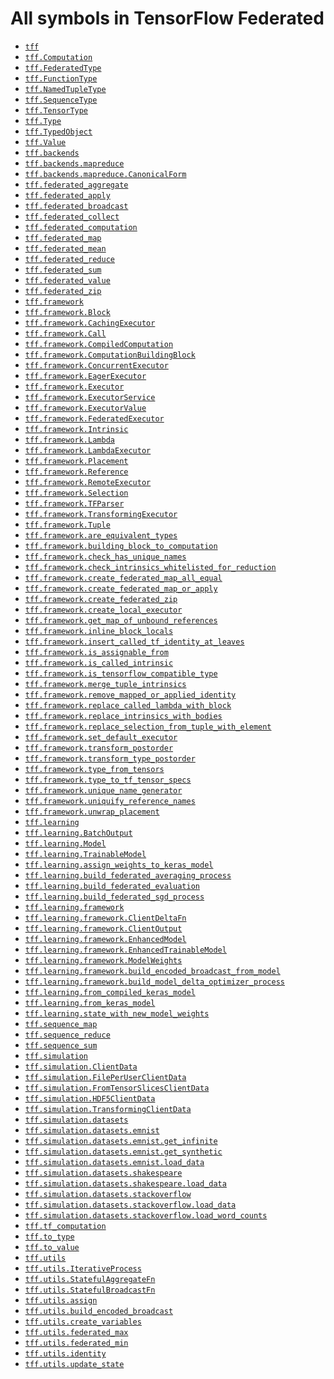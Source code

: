 # All symbols in TensorFlow Federated

*   <a href="./tff.md"><code>tff</code></a>
*   <a href="./tff/Computation.md"><code>tff.Computation</code></a>
*   <a href="./tff/FederatedType.md"><code>tff.FederatedType</code></a>
*   <a href="./tff/FunctionType.md"><code>tff.FunctionType</code></a>
*   <a href="./tff/NamedTupleType.md"><code>tff.NamedTupleType</code></a>
*   <a href="./tff/SequenceType.md"><code>tff.SequenceType</code></a>
*   <a href="./tff/TensorType.md"><code>tff.TensorType</code></a>
*   <a href="./tff/Type.md"><code>tff.Type</code></a>
*   <a href="./tff/TypedObject.md"><code>tff.TypedObject</code></a>
*   <a href="./tff/Value.md"><code>tff.Value</code></a>
*   <a href="./tff/backends.md"><code>tff.backends</code></a>
*   <a href="./tff/backends/mapreduce.md"><code>tff.backends.mapreduce</code></a>
*   <a href="./tff/backends/mapreduce/CanonicalForm.md"><code>tff.backends.mapreduce.CanonicalForm</code></a>
*   <a href="./tff/federated_aggregate.md"><code>tff.federated_aggregate</code></a>
*   <a href="./tff/federated_apply.md"><code>tff.federated_apply</code></a>
*   <a href="./tff/federated_broadcast.md"><code>tff.federated_broadcast</code></a>
*   <a href="./tff/federated_collect.md"><code>tff.federated_collect</code></a>
*   <a href="./tff/federated_computation.md"><code>tff.federated_computation</code></a>
*   <a href="./tff/federated_map.md"><code>tff.federated_map</code></a>
*   <a href="./tff/federated_mean.md"><code>tff.federated_mean</code></a>
*   <a href="./tff/federated_reduce.md"><code>tff.federated_reduce</code></a>
*   <a href="./tff/federated_sum.md"><code>tff.federated_sum</code></a>
*   <a href="./tff/federated_value.md"><code>tff.federated_value</code></a>
*   <a href="./tff/federated_zip.md"><code>tff.federated_zip</code></a>
*   <a href="./tff/framework.md"><code>tff.framework</code></a>
*   <a href="./tff/framework/Block.md"><code>tff.framework.Block</code></a>
*   <a href="./tff/framework/CachingExecutor.md"><code>tff.framework.CachingExecutor</code></a>
*   <a href="./tff/framework/Call.md"><code>tff.framework.Call</code></a>
*   <a href="./tff/framework/CompiledComputation.md"><code>tff.framework.CompiledComputation</code></a>
*   <a href="./tff/framework/ComputationBuildingBlock.md"><code>tff.framework.ComputationBuildingBlock</code></a>
*   <a href="./tff/framework/ConcurrentExecutor.md"><code>tff.framework.ConcurrentExecutor</code></a>
*   <a href="./tff/framework/EagerExecutor.md"><code>tff.framework.EagerExecutor</code></a>
*   <a href="./tff/framework/Executor.md"><code>tff.framework.Executor</code></a>
*   <a href="./tff/framework/ExecutorService.md"><code>tff.framework.ExecutorService</code></a>
*   <a href="./tff/framework/ExecutorValue.md"><code>tff.framework.ExecutorValue</code></a>
*   <a href="./tff/framework/FederatedExecutor.md"><code>tff.framework.FederatedExecutor</code></a>
*   <a href="./tff/framework/Intrinsic.md"><code>tff.framework.Intrinsic</code></a>
*   <a href="./tff/framework/Lambda.md"><code>tff.framework.Lambda</code></a>
*   <a href="./tff/framework/LambdaExecutor.md"><code>tff.framework.LambdaExecutor</code></a>
*   <a href="./tff/framework/Placement.md"><code>tff.framework.Placement</code></a>
*   <a href="./tff/framework/Reference.md"><code>tff.framework.Reference</code></a>
*   <a href="./tff/framework/RemoteExecutor.md"><code>tff.framework.RemoteExecutor</code></a>
*   <a href="./tff/framework/Selection.md"><code>tff.framework.Selection</code></a>
*   <a href="./tff/framework/TFParser.md"><code>tff.framework.TFParser</code></a>
*   <a href="./tff/framework/TransformingExecutor.md"><code>tff.framework.TransformingExecutor</code></a>
*   <a href="./tff/framework/Tuple.md"><code>tff.framework.Tuple</code></a>
*   <a href="./tff/framework/are_equivalent_types.md"><code>tff.framework.are_equivalent_types</code></a>
*   <a href="./tff/framework/building_block_to_computation.md"><code>tff.framework.building_block_to_computation</code></a>
*   <a href="./tff/framework/check_has_unique_names.md"><code>tff.framework.check_has_unique_names</code></a>
*   <a href="./tff/framework/check_intrinsics_whitelisted_for_reduction.md"><code>tff.framework.check_intrinsics_whitelisted_for_reduction</code></a>
*   <a href="./tff/framework/create_federated_map_all_equal.md"><code>tff.framework.create_federated_map_all_equal</code></a>
*   <a href="./tff/framework/create_federated_map_or_apply.md"><code>tff.framework.create_federated_map_or_apply</code></a>
*   <a href="./tff/framework/create_federated_zip.md"><code>tff.framework.create_federated_zip</code></a>
*   <a href="./tff/framework/create_local_executor.md"><code>tff.framework.create_local_executor</code></a>
*   <a href="./tff/framework/get_map_of_unbound_references.md"><code>tff.framework.get_map_of_unbound_references</code></a>
*   <a href="./tff/framework/inline_block_locals.md"><code>tff.framework.inline_block_locals</code></a>
*   <a href="./tff/framework/insert_called_tf_identity_at_leaves.md"><code>tff.framework.insert_called_tf_identity_at_leaves</code></a>
*   <a href="./tff/framework/is_assignable_from.md"><code>tff.framework.is_assignable_from</code></a>
*   <a href="./tff/framework/is_called_intrinsic.md"><code>tff.framework.is_called_intrinsic</code></a>
*   <a href="./tff/framework/is_tensorflow_compatible_type.md"><code>tff.framework.is_tensorflow_compatible_type</code></a>
*   <a href="./tff/framework/merge_tuple_intrinsics.md"><code>tff.framework.merge_tuple_intrinsics</code></a>
*   <a href="./tff/framework/remove_mapped_or_applied_identity.md"><code>tff.framework.remove_mapped_or_applied_identity</code></a>
*   <a href="./tff/framework/replace_called_lambda_with_block.md"><code>tff.framework.replace_called_lambda_with_block</code></a>
*   <a href="./tff/framework/replace_intrinsics_with_bodies.md"><code>tff.framework.replace_intrinsics_with_bodies</code></a>
*   <a href="./tff/framework/replace_selection_from_tuple_with_element.md"><code>tff.framework.replace_selection_from_tuple_with_element</code></a>
*   <a href="./tff/framework/set_default_executor.md"><code>tff.framework.set_default_executor</code></a>
*   <a href="./tff/framework/transform_postorder.md"><code>tff.framework.transform_postorder</code></a>
*   <a href="./tff/framework/transform_type_postorder.md"><code>tff.framework.transform_type_postorder</code></a>
*   <a href="./tff/framework/type_from_tensors.md"><code>tff.framework.type_from_tensors</code></a>
*   <a href="./tff/framework/type_to_tf_tensor_specs.md"><code>tff.framework.type_to_tf_tensor_specs</code></a>
*   <a href="./tff/framework/unique_name_generator.md"><code>tff.framework.unique_name_generator</code></a>
*   <a href="./tff/framework/uniquify_reference_names.md"><code>tff.framework.uniquify_reference_names</code></a>
*   <a href="./tff/framework/unwrap_placement.md"><code>tff.framework.unwrap_placement</code></a>
*   <a href="./tff/learning.md"><code>tff.learning</code></a>
*   <a href="./tff/learning/BatchOutput.md"><code>tff.learning.BatchOutput</code></a>
*   <a href="./tff/learning/Model.md"><code>tff.learning.Model</code></a>
*   <a href="./tff/learning/TrainableModel.md"><code>tff.learning.TrainableModel</code></a>
*   <a href="./tff/learning/assign_weights_to_keras_model.md"><code>tff.learning.assign_weights_to_keras_model</code></a>
*   <a href="./tff/learning/build_federated_averaging_process.md"><code>tff.learning.build_federated_averaging_process</code></a>
*   <a href="./tff/learning/build_federated_evaluation.md"><code>tff.learning.build_federated_evaluation</code></a>
*   <a href="./tff/learning/build_federated_sgd_process.md"><code>tff.learning.build_federated_sgd_process</code></a>
*   <a href="./tff/learning/framework.md"><code>tff.learning.framework</code></a>
*   <a href="./tff/learning/framework/ClientDeltaFn.md"><code>tff.learning.framework.ClientDeltaFn</code></a>
*   <a href="./tff/learning/framework/ClientOutput.md"><code>tff.learning.framework.ClientOutput</code></a>
*   <a href="./tff/learning/framework/EnhancedModel.md"><code>tff.learning.framework.EnhancedModel</code></a>
*   <a href="./tff/learning/framework/EnhancedTrainableModel.md"><code>tff.learning.framework.EnhancedTrainableModel</code></a>
*   <a href="./tff/learning/framework/ModelWeights.md"><code>tff.learning.framework.ModelWeights</code></a>
*   <a href="./tff/learning/framework/build_encoded_broadcast_from_model.md"><code>tff.learning.framework.build_encoded_broadcast_from_model</code></a>
*   <a href="./tff/learning/framework/build_model_delta_optimizer_process.md"><code>tff.learning.framework.build_model_delta_optimizer_process</code></a>
*   <a href="./tff/learning/from_compiled_keras_model.md"><code>tff.learning.from_compiled_keras_model</code></a>
*   <a href="./tff/learning/from_keras_model.md"><code>tff.learning.from_keras_model</code></a>
*   <a href="./tff/learning/state_with_new_model_weights.md"><code>tff.learning.state_with_new_model_weights</code></a>
*   <a href="./tff/sequence_map.md"><code>tff.sequence_map</code></a>
*   <a href="./tff/sequence_reduce.md"><code>tff.sequence_reduce</code></a>
*   <a href="./tff/sequence_sum.md"><code>tff.sequence_sum</code></a>
*   <a href="./tff/simulation.md"><code>tff.simulation</code></a>
*   <a href="./tff/simulation/ClientData.md"><code>tff.simulation.ClientData</code></a>
*   <a href="./tff/simulation/FilePerUserClientData.md"><code>tff.simulation.FilePerUserClientData</code></a>
*   <a href="./tff/simulation/FromTensorSlicesClientData.md"><code>tff.simulation.FromTensorSlicesClientData</code></a>
*   <a href="./tff/simulation/HDF5ClientData.md"><code>tff.simulation.HDF5ClientData</code></a>
*   <a href="./tff/simulation/TransformingClientData.md"><code>tff.simulation.TransformingClientData</code></a>
*   <a href="./tff/simulation/datasets.md"><code>tff.simulation.datasets</code></a>
*   <a href="./tff/simulation/datasets/emnist.md"><code>tff.simulation.datasets.emnist</code></a>
*   <a href="./tff/simulation/datasets/emnist/get_infinite.md"><code>tff.simulation.datasets.emnist.get_infinite</code></a>
*   <a href="./tff/simulation/datasets/emnist/get_synthetic.md"><code>tff.simulation.datasets.emnist.get_synthetic</code></a>
*   <a href="./tff/simulation/datasets/emnist/load_data.md"><code>tff.simulation.datasets.emnist.load_data</code></a>
*   <a href="./tff/simulation/datasets/shakespeare.md"><code>tff.simulation.datasets.shakespeare</code></a>
*   <a href="./tff/simulation/datasets/shakespeare/load_data.md"><code>tff.simulation.datasets.shakespeare.load_data</code></a>
*   <a href="./tff/simulation/datasets/stackoverflow.md"><code>tff.simulation.datasets.stackoverflow</code></a>
*   <a href="./tff/simulation/datasets/stackoverflow/load_data.md"><code>tff.simulation.datasets.stackoverflow.load_data</code></a>
*   <a href="./tff/simulation/datasets/stackoverflow/load_word_counts.md"><code>tff.simulation.datasets.stackoverflow.load_word_counts</code></a>
*   <a href="./tff/tf_computation.md"><code>tff.tf_computation</code></a>
*   <a href="./tff/to_type.md"><code>tff.to_type</code></a>
*   <a href="./tff/to_value.md"><code>tff.to_value</code></a>
*   <a href="./tff/utils.md"><code>tff.utils</code></a>
*   <a href="./tff/utils/IterativeProcess.md"><code>tff.utils.IterativeProcess</code></a>
*   <a href="./tff/utils/StatefulAggregateFn.md"><code>tff.utils.StatefulAggregateFn</code></a>
*   <a href="./tff/utils/StatefulBroadcastFn.md"><code>tff.utils.StatefulBroadcastFn</code></a>
*   <a href="./tff/utils/assign.md"><code>tff.utils.assign</code></a>
*   <a href="./tff/utils/build_encoded_broadcast.md"><code>tff.utils.build_encoded_broadcast</code></a>
*   <a href="./tff/utils/create_variables.md"><code>tff.utils.create_variables</code></a>
*   <a href="./tff/utils/federated_max.md"><code>tff.utils.federated_max</code></a>
*   <a href="./tff/utils/federated_min.md"><code>tff.utils.federated_min</code></a>
*   <a href="./tff/utils/identity.md"><code>tff.utils.identity</code></a>
*   <a href="./tff/utils/update_state.md"><code>tff.utils.update_state</code></a>
